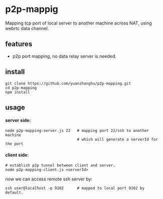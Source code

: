 # p2p-mappig
Mapping tcp port of local server to another machine across NAT, using webrtc data channel.

## features

- p2p port mapping, no data relay server is needed.

## install

```
git clone https://github.com/yuanzhanghu/p2p-mapping.git
cd p2p-mapping
npm install
```

## usage
#### server side:
```
node p2p-mapping-server.js 22   # mapping port 22/ssh to another machine
                                # which will generate a serverId for the port
```
#### client side:
```
# establish p2p tunnel between client and server.
node p2p-mapping-client.js <serverId>
```
now we can access remote ssh server by:
```
ssh user@localhost -p 9102      # mapped to local port 9102 by default.
```